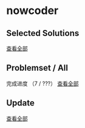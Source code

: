 # nowcoder

## Selected Solutions

[查看全部]()

## Problemset / All
完成进度 （7 / ???）
[查看全部](./problemset/all/README.md)

## Update
[查看全部](./Update.md)
